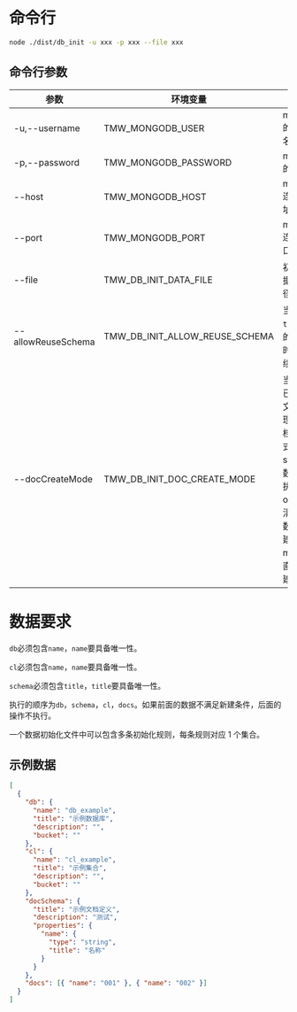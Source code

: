 # 命令行

```bash
node ./dist/db_init -u xxx -p xxx --file xxx
```

## 命令行参数

| 参数               | 环境变量                       | 用途                                                                                                            | 默认值    |
| ------------------ | ------------------------------ | --------------------------------------------------------------------------------------------------------------- | --------- |
| -u,--username      | TMW_MONGODB_USER               | mongodb 的用户名。                                                                                              | 无        |
| -p,--password      | TMW_MONGODB_PASSWORD           | mongodb 的口令。                                                                                                | 无        |
| --host             | TMW_MONGODB_HOST               | mongodb 连接地址。                                                                                              | localhost |
| --port             | TMW_MONGODB_PORT               | mongodb 连接端口。                                                                                              | 27017     |
| --file             | TMW_DB_INIT_DATA_FILE          | 初始化数据文件路径。                                                                                            | 无        |
| --allowReuseSchema | TMW_DB_INIT_ALLOW_REUSE_SCHEMA | 当存在`title`相同的`schema`时允许继续操作。                                                                     | false     |
| --docCreateMode    | TMW_DB_INIT_DOC_CREATE_MODE    | 当集合中已经存在文档，处理新建文档的模式，stop：有数据就不执行；override：清除现有数据后新建；merge：直接新建。 | stop      |

# 数据要求

`db`必须包含`name`，`name`要具备唯一性。

`cl`必须包含`name`，`name`要具备唯一性。

`schema`必须包含`title`，`title`要具备唯一性。

执行的顺序为`db`，`schema`，`cl`，`docs`。如果前面的数据不满足新建条件，后面的操作不执行。

一个数据初始化文件中可以包含多条初始化规则，每条规则对应 1 个集合。

## 示例数据

```json
[
  {
    "db": {
      "name": "db_example",
      "title": "示例数据库",
      "description": "",
      "bucket": ""
    },
    "cl": {
      "name": "cl_example",
      "title": "示例集合",
      "description": "",
      "bucket": ""
    },
    "docSchema": {
      "title": "示例文档定义",
      "description": "测试",
      "properties": {
        "name": {
          "type": "string",
          "title": "名称"
        }
      }
    },
    "docs": [{ "name": "001" }, { "name": "002" }]
  }
]
```
